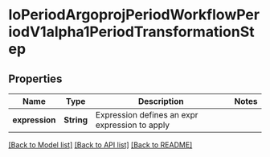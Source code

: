 # IoPeriodArgoprojPeriodWorkflowPeriodV1alpha1PeriodTransformationStep

## Properties

Name | Type | Description | Notes
------------ | ------------- | ------------- | -------------
**expression** | **String** | Expression defines an expr expression to apply | 

[[Back to Model list]](../README.md#documentation-for-models) [[Back to API list]](../README.md#documentation-for-api-endpoints) [[Back to README]](../README.md)


